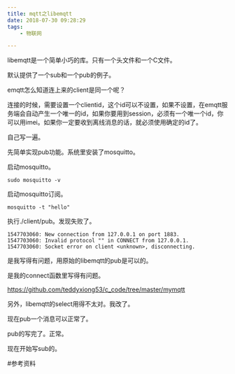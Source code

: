 ```yaml
---
title: mqtt之libemqtt
date: 2018-07-30 09:28:29
tags:
	- 物联网

---
```




libemqtt是一个简单小巧的库。只有一个头文件和一个C文件。

默认提供了一个sub和一个pub的例子。



emqtt怎么知道连上来的client是同一个呢？

连接的时候，需要设置一个clientid，这个id可以不设置，如果不设置，在emqtt服务端会自动产生一个唯一的id，如果你要用到session，必须有一个唯一个id，你可以用imei。如果你一定要收到离线消息的话，就必须使用确定的id了。



自己写一遍。

先简单实现pub功能。系统里安装了mosquitto。

启动mosquitto。

```
sudo mosquitto -v
```

启动mosquitto订阅。

```
mosquitto -t "hello"
```

执行./client/pub。发现失败了。

```
1547703060: New connection from 127.0.0.1 on port 1883.
1547703060: Invalid protocol "" in CONNECT from 127.0.0.1.
1547703060: Socket error on client <unknown>, disconnecting.
```

是我写得有问题，用原始的libemqtt的pub是可以的。

是我的connect函数里写得有问题。

https://github.com/teddyxiong53/c_code/tree/master/mymqtt

另外，libemqtt的select用得不太对。我改了。

现在pub一个消息可以正常了。

pub的写完了。正常。

现在开始写sub的。



#参考资料

